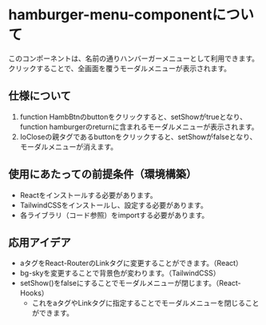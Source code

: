 # hamburger-menu-componentについて
このコンポーネントは、名前の通りハンバーガーメニューとして利用できます。
クリックすることで、全画面を覆うモーダルメニューが表示されます。

## 仕様について
1. function HambBtnのbuttonをクリックすると、setShowがtrueとなり、function hamburgerのreturnに含まれるモーダルメニューが表示されます。
2. IoCloseの親タグであるbuttonをクリックすると、setShowがfalseとなり、モーダルメニューが消えます。

## 使用にあたっての前提条件（環境構築）
- Reactをインストールする必要があります。
- TailwindCSSをインストールし、設定する必要があります。
- 各ライブラリ（コード参照）をimportする必要があります。

## 応用アイデア
- aタグをReact-RouterのLinkタグに変更することができます。（React）
- bg-skyを変更することで背景色が変わります。（TailwindCSS）
- setShow()をfalseにすることでモーダルメニューが閉じます。（React-Hooks）
  - これをaタグやLinkタグに指定することでモーダルメニューを閉じることができます。
